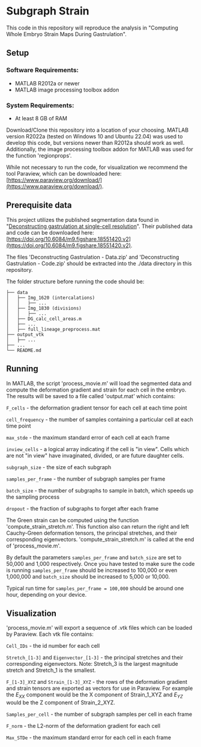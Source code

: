 # Subgraph Strain

This code in this repository will reproduce the analysis in "Computing Whole Embryo Strain Maps During Gastrulation".

## Setup

### Software Requirements:
- MATLAB R2012a or newer
- MATLAB image processing toolbox addon

### System Requirements:
- At least 8 GB of RAM

Download/Clone this repository into a location of your choosing. MATLAB version R2022a (tested on Windows 10 and Ubuntu 22.04) was used to develop this code, but versions newer than R2012a should work as well. Additionally, the image processing toolbox addon for MATLAB was used for the function 'regionprops'.

While not necessary to run the code, for visualization we recommend the tool Paraview, which can be downloaded here: [https://www.paraview.org/download/](https://www.paraview.org/download/). 

## Prerequisite data

This project utilizes the published segmentation data found in "[Deconstructing gastrulation at single-cell resolution](https://www.sciencedirect.com/science/article/pii/S0960982222003293?via%3Dihub)". Their published data and code can be downloaded here: [https://doi.org/10.6084/m9.figshare.18551420.v2](https://doi.org/10.6084/m9.figshare.18551420.v2).

The files 'Deconstructing Gastrulation - Data.zip' and 'Deconstructing Gastrulation - Code.zip' should be extracted into the ./data directory in this repository.

The folder structure before running the code should be: 
```
├── data
│   ├── Img_1620 (intercalations)
│   │   ├── ...
│   ├── Img_1830 (divisions)
│   │   ├── ...
│   ├── DG_calc_cell_areas.m
│   ├── ...
│   ├── full_lineage_preprocess.mat
├── output_vtk
│   ├── ...
├── ...
└── README.md
```

## Running

In MATLAB, the script 'process_movie.m' will load the segmented data and compute the deformation gradient and strain for each cell in the embryo. The results will be saved to a file called 'output.mat' which contains:

```F_cells``` - the deformation gradient tensor for each cell at each time point

```cell_frequency``` - the number of samples containing a particular cell at each time point

```max_stde``` - the maximum standard error of each cell at each frame

```inview_cells``` - a logical array indicating if the cell is "in view". Cells which are not "in view" have invaginated, divided, or are future daughter cells.

```subgraph_size``` - the size of each subgraph

```samples_per_frame``` - the number of subgraph samples per frame

```batch_size``` - the number of subgraphs to sample in batch, which speeds up the sampling process

```dropout``` - the fraction of subgraphs to forget after each frame

The Green strain can be computed using the function 'compute_strain_stretch.m'. This function also can return the right and left Cauchy-Green deformation tensors, the principal stretches, and their corresponding eigenvectors. 'compute_strain_stretch.m' is called at the end of 'process_movie.m'.

By default the parameters ```samples_per_frame``` and ```batch_size``` are set to 50,000 and 1,000 respectively. Once you have tested to make sure the code is running ```samples_per_frame``` should be increased to 100,000 or even 1,000,000 and ```batch_size``` should be increased to 5,000 or 10,000.

Typical run time for ```samples_per_frame = 100,000``` should be around one hour, depending on your device.

## Visualization

'process_movie.m' will export a sequence of .vtk files which can be loaded by Paraview. Each vtk file contains:

```Cell_IDs``` - the id number for each cell

```Stretch_[1-3]``` and ```Eigenvector_[1-3]``` - the principal stretches and their corresponding eigenvectors. Note: Stretch_3 is the largest magnitude stretch and Stretch_1 is the smallest.

```F_[1-3]_XYZ``` and ```Strain_[1-3]_XYZ``` - the rows of the deformation gradient and strain tensors are exported as vectors for use in Paraview. For example the $E_{XX}$ component would be the X component of Strain_1_XYZ and $E_{YZ}$ would be the Z component of Strain_2_XYZ.

```Samples_per_cell``` - the number of subgraph samples per cell in each frame

```F_norm``` - the L2-norm of the deformation gradient for each cell

```Max_STDe``` - the maximum standard error for each cell in each frame



